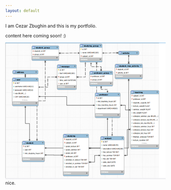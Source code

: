 ```yaml
---
layout: default
---
```


I am Cezar Zbughin and this is my portfolio.

content here coming soon! :)

![Diagram](https://github.com/CezarZbughin/Portfolio/blob/main/docs/resources/StudyingPlatform/diagram.png?raw=true)
nice.
